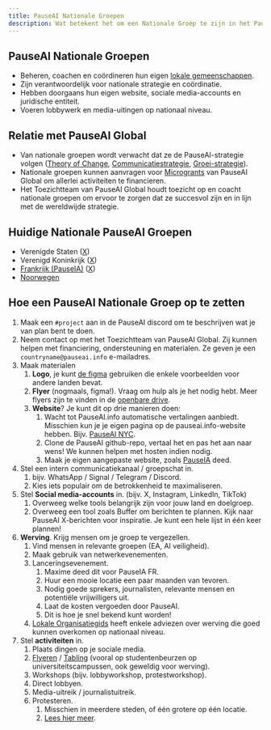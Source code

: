 ```yaml
---
title: PauseAI Nationale Groepen
description: Wat betekent het om een Nationale Groep te zijn in het PauseAI-netwerk?
---
```


## PauseAI Nationale Groepen

- Beheren, coachen en coördineren hun eigen [lokale gemeenschappen](/communities).
- Zijn verantwoordelijk voor nationale strategie en coördinatie.
- Hebben doorgaans hun eigen website, sociale media-accounts en juridische entiteit.
- Voeren lobbywerk en media-uitingen op nationaal niveau.

## Relatie met PauseAI Global

- Van nationale groepen wordt verwacht dat ze de PauseAI-strategie volgen ([Theory of Change](/theory-of-change), [Communicatiestrategie](/communication-strategy), [Groei-strategie](/growth-strategy)).
- Nationale groepen kunnen aanvragen voor [Microgrants](/microgrants) van PauseAI Global om allerlei activiteiten te financieren.
- Het Toezichtteam van PauseAI Global houdt toezicht op en coacht nationale groepen om ervoor te zorgen dat ze succesvol zijn en in lijn met de wereldwijde strategie.

## Huidige Nationale PauseAI Groepen

- Verenigde Staten ([X](https://x.com/PauseAIus))
- Verenigd Koninkrijk ([X](https://x.com/PauseAI_UK))
- [Frankrijk (PauseIA)](https://pauseia.fr/) ([X](https://x.com/pause_ia))
- [Noorwegen](https://pauseai.no/)

## Hoe een PauseAI Nationale Groep op te zetten

1.  Maak een `#project` aan in de PauseAI discord om te beschrijven wat je van plan bent te doen.
2.  Neem contact op met het Toezichtteam van PauseAI Global. Zij kunnen helpen met financiering, ondersteuning en materialen. Ze geven je een `countryname@pauseai.info` e-mailadres.
3.  Maak materialen
    1.  **Logo**, je kunt [de figma](https://www.figma.com/design/iQ4PHQTi1vAVmT9Lckazqt/PauseAI-designs---editable?node-id=1592-2&node-type=FRAME&t=YjKyxVz4Y16aEfJ6-0) gebruiken die enkele voorbeelden voor andere landen bevat.
    1.  **Flyer** (nogmaals, figma!). Vraag om hulp als je het nodig hebt. Meer flyers zijn te vinden in de [openbare drive](https://drive.google.com/drive/u/1/folders/1bQ_MZ8giK-Mee4ABkO0BgcFInaXruNpa).
    1.  **Website**? Je kunt dit op drie manieren doen:
        1.  Wacht tot PauseAI.info automatische vertalingen aanbiedt. Misschien kun je je eigen pagina op de pauseai.info-website hebben. Bijv. [PauseAI NYC](/nyc-action).
        2.  Clone de PauseAI github-repo, vertaal het en pas het aan naar wens! We kunnen helpen met hosten indien nodig.
        3.  Maak je eigen aangepaste website, zoals [PauseIA](https://pauseia.fr/) deed.
4.  Stel een intern communicatiekanaal / groepschat in.
    1.  bijv. WhatsApp / Signal / Telegram / Discord.
    2.  Kies iets populair om de betrokkenheid te maximaliseren.
5.  Stel **Social media-accounts** in. (bijv. X, Instagram, LinkedIn, TikTok)
    1.  Overweeg welke tools belangrijk zijn voor jouw land en doelgroep.
    2.  Overweeg een tool zoals Buffer om berichten te plannen. Kijk naar PauseAI X-berichten voor inspiratie. Je kunt een hele lijst in één keer plannen!
6.  **Werving**. Krijg mensen om je groep te vergezellen.
    1.  Vind mensen in relevante groepen (EA, AI veiligheid).
    2.  Maak gebruik van netwerkevenementen.
    3.  Lanceringsevenement.
        1.  Maxime deed dit voor PauseIA FR.
        2.  Huur een mooie locatie een paar maanden van tevoren.
        3.  Nodig goede sprekers, journalisten, relevante mensen en potentiële vrijwilligers uit.
        4.  Laat de kosten vergoeden door PauseAI.
        5.  Dit is hoe je snel bekend kunt worden!
    4.  [Lokale Organisatiegids](/local-organizing) heeft enkele adviezen over werving die goed kunnen overkomen op nationaal niveau.
7.  Stel **activiteiten** in.
    1.  Plaats dingen op je sociale media.
    2.  [Flyeren](/flyering) / [Tabling](/tabling) (vooral op studentenbeurzen op universiteitscampussen, ook geweldig voor werving).
    3.  Workshops (bijv. lobbyworkshop, protestworkshop).
    4.  Direct lobbyen.
    5.  Media-uitreik / journalistuitreik.
    6.  Protesteren.
        1.  Misschien in meerdere steden, of één grotere op één locatie.
        2.  [Lees hier meer](/organizing-a-protest).
